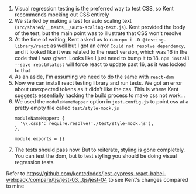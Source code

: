 1. Visual regression testing is the preferred way to test CSS, so Kent
   recommends mocking out CSS entirely
1. We started by making a test for auto scaling text
   (`src/shared/__tests__/auto-scaling-text.js`). Kent provided the body of the
   test, but the main point was to illustrate that CSS won't resolve
1. At the time of writing, Kent asked us to run
   `npm i -D @testing-library/react` as well but I got an error
   `Could not resolve dependency`, and it looked like it was related to the
   react version, which was 16 in the code that I was given. Looks like I just
   need to bump it to 18. `npm install --save react@latest` will force react to
   update past 16, as it was locked to that
1. As an aside, I'm assuming we need to do the same with `react-dom`
1. Now we can install react testing library and run tests. We got an error about
   unexpected tokens as it didn't like the css. This is where Kent suggests
   essentially hacking the build process to make css not work...
1. We used the `moduleNameMapper` option in `jest.config.js` to point css at a
   pretty empty file called `test/style-mock.js`
   ```
   moduleNameMapper: {
     '\\.css$': require.resolve('./test/style-mock.js'),
   },
   ```
   ```
   module.exports = {}
   ```
1. The tests should pass now. But to reiterate, styling is gone completely. You
   can test the dom, but to test styling you should be doing visual regression
   tests

Refer to
https://github.com/kentcdodds/jest-cypress-react-babel-webpack/compare/tjs/jest-03...tjs/jest-04
to see Kent's changes compared to mine
